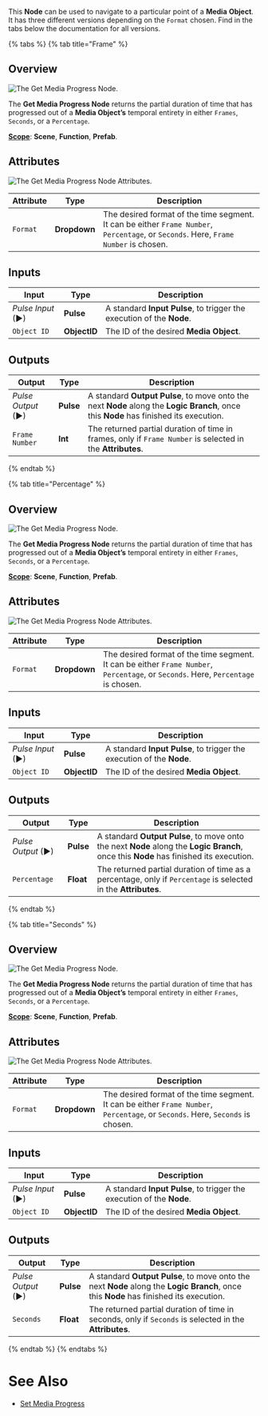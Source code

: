 
This **Node** can be used to navigate to a particular point of a **Media** **Object**. It has three different versions depending on the `Format` chosen. Find in the tabs below the documentation for all versions.

{% tabs %}
{% tab title="Frame" %}

## Overview

![The Get Media Progress Node.](../../../.gitbook/assets/getmediaprogressnodereal.png)

The **Get Media Progress Node** returns the partial duration of time that has progressed out of a **Media Object’s** temporal entirety in either `Frames`, `Seconds`, or a `Percentage`. 

[**Scope**](../../overview.md#scopes): **Scene**, **Function**, **Prefab**. 

## Attributes

![The Get Media Progress Node Attributes.](../../../.gitbook/assets/setmediaprogressattsreal.png)

|Attribute|Type|Description|
|---|---|---|
|`Format`|**Dropdown**|The desired format of the time segment. It can be either `Frame Number`, `Percentage`, or `Seconds`. Here, `Frame Number` is chosen.|

## Inputs

|Input|Type|Description|
|---|---|---|
|*Pulse Input* (►)|**Pulse**|A standard **Input Pulse**, to trigger the execution of the **Node**.|
|`Object ID`|**ObjectID**|The ID of the desired **Media Object**. |

## Outputs

|Output|Type|Description|
|---|---|---|
|*Pulse Output* (►)|**Pulse**|A standard **Output Pulse**, to move onto the next **Node** along the **Logic Branch**, once this **Node** has finished its execution.|
|`Frame Number`|**Int**|The returned partial duration of time in frames, only if `Frame Number` is selected in the **Attributes**.|

{% endtab %}

{% tab title="Percentage" %}

## Overview

![The Get Media Progress Node.](../../../.gitbook/assets/getmediaprogresspercentage.png)

The **Get Media Progress Node** returns the partial duration of time that has progressed out of a **Media Object’s** temporal entirety in either `Frames`, `Seconds`, or a `Percentage`. 

[**Scope**](../../overview.md#scopes): **Scene**, **Function**, **Prefab**. 

## Attributes

![The Get Media Progress Node Attributes.](../../../.gitbook/assets/getmediaprogressattspercentages.png)

|Attribute|Type|Description|
|---|---|---|
|`Format`|**Dropdown**|The desired format of the time segment. It can be either `Frame Number`, `Percentage`, or `Seconds`. Here, `Percentage` is chosen.|

## Inputs

|Input|Type|Description|
|---|---|---|
|*Pulse Input* (►)|**Pulse**|A standard **Input Pulse**, to trigger the execution of the **Node**.|
|`Object ID`|**ObjectID**|The ID of the desired **Media Object**. |

## Outputs

|Output|Type|Description|
|---|---|---|
|*Pulse Output* (►)|**Pulse**|A standard **Output Pulse**, to move onto the next **Node** along the **Logic Branch**, once this **Node** has finished its execution.|
|`Percentage`|**Float**|The returned partial duration of time as a percentage, only if `Percentage` is selected in the **Attributes**.|

{% endtab %}

{% tab title="Seconds" %}

## Overview

![The Get Media Progress Node.](../../../.gitbook/assets/getmediaprogressnode.png)

The **Get Media Progress Node** returns the partial duration of time that has progressed out of a **Media Object’s** temporal entirety in either `Frames`, `Seconds`, or a `Percentage`. 

[**Scope**](../../overview.md#scopes): **Scene**, **Function**, **Prefab**. 

## Attributes

![The Get Media Progress Node Attributes.](../../../.gitbook/assets/getmediaprogressattsseconds.png)

|Attribute|Type|Description|
|---|---|---|
|`Format`|**Dropdown**|The desired format of the time segment. It can be either `Frame Number`, `Percentage`, or `Seconds`. Here, `Seconds` is chosen.|

## Inputs

|Input|Type|Description|
|---|---|---|
|*Pulse Input* (►)|**Pulse**|A standard **Input Pulse**, to trigger the execution of the **Node**.|
|`Object ID`|**ObjectID**|The ID of the desired **Media Object**. |

## Outputs

|Output|Type|Description|
|---|---|---|
|*Pulse Output* (►)|**Pulse**|A standard **Output Pulse**, to move onto the next **Node** along the **Logic Branch**, once this **Node** has finished its execution.|
|`Seconds`|**Float**|The returned partial duration of time in seconds, only if `Seconds` is selected in the **Attributes**.|


{% endtab %}
{% endtabs %}

# See Also

* [Set Media Progress]()



